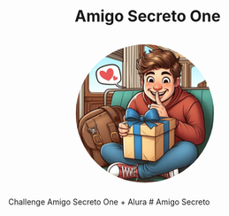 <div align="center">
  <h1 align="center"> 
    Amigo Secreto One
    <br />
    <br />
    <a href="https://github.com/lanmeb/AmigoSecretoOne/">
      <img src="https://github.com/lanmeb/AmigoSecretoOne/blob/main/assets/th.jpg" style="width: 250px; height: auto; margin-right: 10px; border-radius: 50%;">
    </a>
  </h1>
</div>





Challenge Amigo Secreto One + Alura
        # Amigo Secreto
